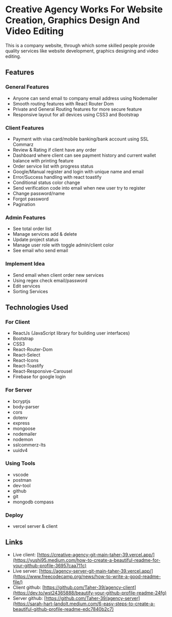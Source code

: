 # Creative Agency Works For Website Creation, Graphics Design And Video Editing

This is a company website, through which some skilled people provide quality services like website     development, graphics designing and video editing.


## Features

### General Features

- Anyone can send email to company email address using Nodemailer
- Smooth routing features with React Router Dom
- Private and General Routing features for more secure feature
- Responsive layout for all devices using CSS3 and Bootstrap

### Client Features

- Payment with visa card/mobile banking/bank account using SSL Commarz
- Review & Rating if client have any order
- Dashboard where client can see payment history and current wallet balance with printing feature
- Order service list with progress status
- Google/Manual register and login with unique name and email
- Error/Success handling with react toastify
- Conditional status color change
- Send verification code into email when new user try to register
- Change password/name
- Forgot password
- Pagination

### Admin Features

- See total order list
- Manage services add & delete
- Update project status
- Manage user role with toggle admin/client color
- See email who send email

### Implement Idea

- Send email when client order new services
- Using regex check email/password
- Edit services
- Sorting Services 

## Technologies Used

### For Client

- ReactJs (JavaScript library for building user interfaces)
- Bootstrap
- CSS3
- React-Router-Dom
- React-Select
- React-Icons
- React-Toastify
- React-Responsive-Carousel
- Firebase for google login

### For Server

- bcryptjs
- body-parser
- cors
- dotenv
- express
- mongoose
- nodemailer
- nodemon
- sslcommerz-lts
- uuidv4

### Using Tools

- vscode
- postman
- dev-tool
- github
- git
- mongodb compass

### Deploy

- vercel server & client

## Links

- Live client: [https://creative-agency-git-main-taher-39.vercel.app/](https://yushi95.medium.com/how-to-create-a-beautiful-readme-for-your-github-profile-36957caa711c)
- Live server: [https://agency-server-git-main-taher-39.vercel.app/](https://www.freecodecamp.org/news/how-to-write-a-good-readme-file/)
- Client github: [https://github.com/Taher-39/agency-client](https://dev.to/wst24365888/beautify-your-github-profile-readme-24fg)
- Server github: [https://github.com/Taher-39/agency-server](https://sarah-hart-landolt.medium.com/6-easy-steps-to-create-a-beautiful-github-profile-readme-edc7840b2c7)

